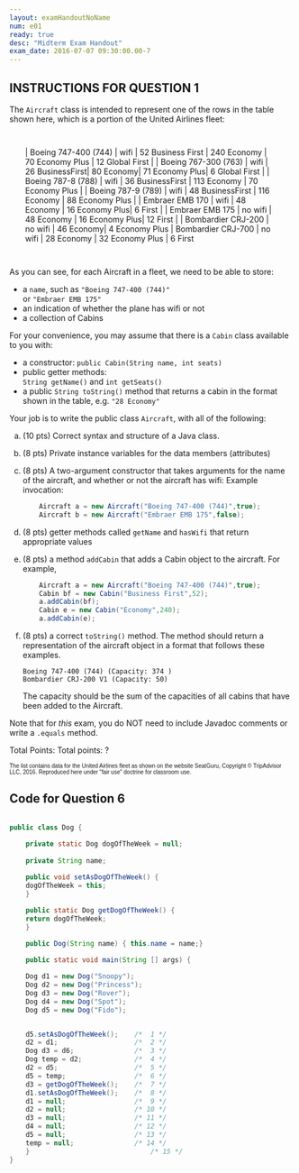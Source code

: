 ```yaml
---
layout: examHandoutNoName
num: e01
ready: true
desc: "Midterm Exam Handout"
exam_date: 2016-07-07 09:30:00.00-7
---
```


## INSTRUCTIONS FOR QUESTION 1

The `Aircraft` class is intended to represent one of the rows in the table shown here,
which is a portion of the United Airlines fleet:

<style>
  div.aircraft {
    margin: 1em; padding: 1em;
  }
  div.aircraft table * td {
    font-family: Arial Narrow, sans-serif;
    font-size: 90%;
    padding: 3px;
  }

</style>

<div class="aircraft" markdown="1">

| Boeing 747-400 (744) | wifi | 52 Business First | 240 Economy | 70 Economy Plus | 12 Global First |
| Boeing 767-300 (763) | wifi | 26 BusinessFirst| 80 Economy| 71 Economy Plus| 6 Global First |
| Boeing 787-8 (788) | wifi |  36 BusinessFirst | 113 Economy | 70 Economy Plus |
| Boeing 787-9 (789) | wifi | 48 BusinessFirst | 116 Economy | 88 Economy Plus |
| Embraer EMB 170  |  wifi | 48 Economy | 16 Economy Plus| 6 First |
| Embraer EMB 175 |  no wifi |  48 Economy | 16 Economy Plus| 12 First |
| Bombardier CRJ-200 | no wifi | 46 Economy| 4 Economy Plus
| Bombardier CRJ-700 | no wifi | 28 Economy | 32 Economy Plus | 6 First

</div>

As you can see, for each Aircraft in a fleet, we need to be able to store:

* a `name`, such as `"Boeing 747-400 (744)"`<br> or `"Embraer EMB 175"`
* an indication of whether the plane has wifi or not
* a collection of Cabins

For your convenience, you may assume that there is a `Cabin` class available to you with:

* a constructor: `public Cabin(String name, int seats)`
* public getter methods:<br> `String getName()` and `int getSeats()`
* a public `String toString()` method that returns a cabin in the format shown in the table, e.g. `"28 Economy"`

Your job is to write the public class `Aircraft`, with all of the following:

<style>
  div.enclosed-list-uses-lower-alpha ol li {
  list-style-type: lower-alpha;
  }
</style>

<div class="enclosed-list-uses-lower-alpha" markdown="1">

1. (10 pts) Correct syntax and structure of a Java class.
1. (8 pts) Private instance variables for the data members (attributes)
1. (8 pts) A two-argument constructor that takes arguments for the name of the aircraft, and
   whether or not the aircraft has wifi: 
   Example invocation:
   
   ```java
       Aircraft a = new Aircraft("Boeing 747-400 (744)",true);
       Aircraft b = new Aircraft("Embraer EMB 175",false);
   ```
   
1. (8 pts) getter methods called `getName` and `hasWifi` that return appropriate values
1. (8 pts) a method `addCabin` that adds a Cabin object to the aircraft.  For example,

   ```java
       Aircraft a = new Aircraft("Boeing 747-400 (744)",true);
       Cabin bf = new Cabin("Business First",52);
       a.addCabin(bf);
       Cabin e = new Cabin("Economy",240);
       a.addCabin(e);
   ```

1.  (8 pts) a correct `toString()` method.  The method should return a representation of
    the aircraft object in a format that follows these examples.   

    ```
    Boeing 747-400 (744) (Capacity: 374 )
    Bombardier CRJ-200 V1 (Capacity: 50)
    ```

    The capacity should be the
    sum of the capacities of all cabins that have been added to the Aircraft.
   
</div>

Note that for *this* exam, you do NOT need to include Javadoc comments
or write a `.equals` method.

Total Points: <span class="pointCount">Total points: ?</span>

<div style="font-size: 10px; font-family: Arial Narrow, sans-serif;">
The list contains data for the United Airlines fleet as shown on the website
SeatGuru, Copyright © TripAdvisor LLC, 2016.  Reproduced here under "fair use" doctrine
for classroom use.
</div>

<h2 class="page-break-before">Code for Question 6</h2>

```java

public class Dog {

    private static Dog dogOfTheWeek = null;
    
    private String name;
    
    public void setAsDogOfTheWeek() {
	dogOfTheWeek = this;
    }

    public static Dog getDogOfTheWeek() {
	return dogOfTheWeek;
    }
    
    public Dog(String name) { this.name = name;}

    public static void main(String [] args) {

	Dog d1 = new Dog("Snoopy"); 
	Dog d2 = new Dog("Princess"); 
	Dog d3 = new Dog("Rover");
	Dog d4 = new Dog("Spot"); 
	Dog d5 = new Dog("Fido"); 


	d5.setAsDogOfTheWeek();    /*  1 */
	d2 = d1;                   /*  2 */
	Dog d3 = d6;               /*  3 */ 
	Dog temp = d2;             /*  4 */
	d2 = d5;                   /*  5 */
	d5 = temp;                 /*  6 */
	d3 = getDogOfTheWeek();    /*  7 */
	d1.setAsDogOfTheWeek();    /*  8 */
	d1 = null;                 /*  9 */
	d2 = null;                 /* 10 */
	d3 = null;                 /* 11 */
	d4 = null;                 /* 12 */
	d5 = null;                 /* 13 */
	temp = null;               /* 14 */
    }                              /* 15 */
}
```

